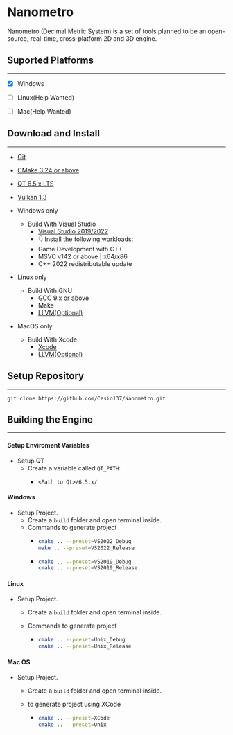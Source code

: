 # Nanometro

Nanometro (Decimal Metric System) is a set of tools planned to be an open-source, real-time, cross-platform 2D and 3D engine.

## Suported Platforms

---

- [x] Windows

- [ ] Linux(Help Wanted)

- [ ] Mac(Help Wanted)

## Download and Install

---

- [Git](https://git-scm.com)

- [CMake 3.24 or above](https://cmake.org/download/)

- [QT 6.5.x LTS](https://www.qt.io/download)

- [Vulkan 1.3](https://vulkan.lunarg.com)

- Windows only
  - Build With Visual Studio
    - [Visual Studio 2019/2022](https://visualstudio.microsoft.com/downloads/)
    - 👇 Install the following workloads:
    - Game Development with C++
    - MSVC v142 or above | x64/x86
    - C++ 2022 redistributable update

- Linux only
  - Build With GNU
    - GCC 9.x or above
    - Make
    - [LLVM(Optional)](https://github.com/llvm/llvm-project/releases)

- MacOS only
  - Build With Xcode
    - [Xcode](https://developer.apple.com/xcode/)
    - [LLVM(Optional)](https://github.com/llvm/llvm-project/releases)
  
## Setup Repository

---

```shell
git clone https://github.com/Cesio137/Nanometro.git
```

## Building the Engine

---

#### Setup Enviroment Variables

* Setup QT  
  * Create a variable called `QT_PATH`:
    * ```Path
      <Path to Qt>/6.5.x/
      ```

#### Windows

* Setup Project.
  * Create a `build` folder and open terminal inside.
  * Commands to generate project
    * ```bash
      cmake .. --preset=VS2022_Debug
      make .. --preset=VS2022_Release
      ```
    * ```bash
      cmake .. --preset=VS2019_Debug
      cmake .. --preset=VS2019_Release
      ```

#### Linux

* Setup Project.
  
  * Create a `build` folder and open terminal inside.
  
  * Commands to generate project
    
    * ```bash
      cmake .. --preset=Unix_Debug
      cmake .. --preset=Unix_Release
      ```    

#### Mac OS

* Setup Project.
  
  * Create a `build` folder and open terminal inside.
  
  * to generate project using XCode
    
    * ```bash
      cmake .. --preset=XCode
      cmake .. --preset=Unix
      ```
